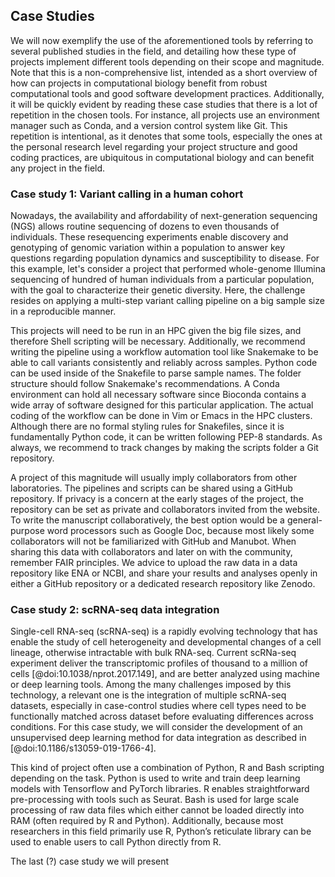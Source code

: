 ## Case Studies

We will now exemplify the use of the aforementioned tools by referring to several published studies in the field, and detailing how these type of projects implement different tools depending on their scope and magnitude. Note that this is a non-comprehensive list, intended as a short overview of how can projects in computational biology benefit from robust computational tools and good software development practices. Additionally, it will be quickly evident by reading these case studies that there is a lot of repetition in the chosen tools. For instance, all projects use an environment manager such as Conda, and a version control system like Git. This repetition is intentional, as it denotes that some tools, especially the ones at the personal research level regarding your project structure and good coding practices, are ubiquitous in computational biology and can benefit any project in the field.



### Case study 1: Variant calling in a human cohort

Nowadays, the availability and affordability of next-generation sequencing (NGS) allows routine sequencing of dozens to even thousands of individuals. These resequencing experiments enable discovery and genotyping of genomic variation within a population to answer key questions regarding population dynamics and susceptibility to disease. For this example, let's consider a project that performed whole-genome Illumina sequencing of hundred of human individuals from a particular population, with the goal to characterize their genetic diversity. Here, the challenge resides on applying a multi-step variant calling pipeline on a big sample size in a reproducible manner.

This projects will need to be run in an HPC given the big file sizes, and therefore Shell scripting will be necessary. Additionally, we recommend writing the pipeline using a workflow automation tool like Snakemake to be able to call variants consistently and reliably across samples. Python code can be used inside of the Snakefile to parse sample names. The folder structure should follow Snakemake's recommendations. A Conda environment can hold all necessary software since Bioconda contains a wide array of software designed for this particular application. The actual coding of the workflow can be done in Vim or Emacs in the HPC clusters. Although there are no formal styling rules for Snakefiles, since it is fundamentally Python code, it can be written following PEP-8 standards. As always, we recommend to track changes by making the scripts folder a Git repository.

A project of this magnitude will usually imply collaborators from other laboratories. The pipelines and scripts can be shared using a GitHub repository. If privacy is a concern at the early stages of the project, the repository can be set as private and collaborators invited from the website. To write the manuscript collaboratively, the best option would be a general-purpose word processors such as Google Doc, because most likely some collaborators will not be familiarized with GitHub and Manubot. When sharing this data with collaborators and later on with the community, remember FAIR principles. We advice to upload the raw data in a data repository like ENA or NCBI, and share your results and analyses openly in either a GitHub repository or a dedicated research repository like Zenodo.

### Case study 2: scRNA-seq data integration

Single-cell RNA-seq (scRNA-seq) is a rapidly evolving technology that has enable the study of cell heterogeneity and developmental changes of a cell lineage, otherwise intractable with bulk RNA-seq. Current scRNa-seq experiment deliver the transcriptomic profiles of thousand to a million of cells [@doi:10.1038/nprot.2017.149], and are better analyzed using machine or deep learning tools. Among the many challenges imposed by this technology, a relevant one is the integration of multiple scRNA-seq datasets, especially in case-control studies where cell types need to be functionally matched across dataset before evaluating differences across conditions. For this case study, we will consider the development of an unsupervised deep learning method for data integration as described in [@doi:10.1186/s13059-019-1766-4].

This kind of project often use a combination of Python, R and Bash scripting depending on the task. Python is used to write and train deep learning models with Tensorflow and PyTorch libraries. R enables straightforward pre-processing with tools such as Seurat. Bash is used for large scale processing of raw data files which either cannot be loaded directly into RAM (often required by R and Python). Additionally, because most researchers in this field primarily use R, Python’s reticulate library can be used to enable users to call Python directly from R.

The last (?) case study we will present
